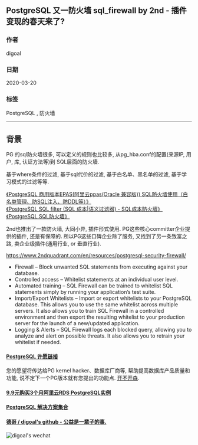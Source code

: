 ## PostgreSQL 又一防火墙 sql_firewall by 2nd - 插件变现的春天来了?  
        
### 作者                                                                        
digoal                                                                                                                 
                          
### 日期                                                                                                                 
2020-03-20                                                                                                             
                                                                                                                 
### 标签                                                                                                                 
PostgreSQL , 防火墙  
                     
----               
                          
## 背景      
PG 的sql防火墙很多, 可以定义的规则也比较多, 从pg_hba.conf的配置(来源IP, 用户, 库, 认证方法等)到 SQL层面的防火墙.  
  
基于where条件的过滤, 基于sql代价的过滤, 基于白名单、黑名单的过滤, 基于学习模式的过滤等等.  
  
[《PostgreSQL 商用版本EPAS(阿里云ppas(Oracle 兼容版)) SQL防火墙使用（白名单管理、防SQL注入、防DDL等）》](../201801/20180116_02.md)   
[《PostgreSQL SQL filter (SQL 成本|语义过滤器) - SQL成本防火墙》](../201801/20180111_01.md)    
[《PostgreSQL SQL防火墙》](../201708/20170807_02.md)    
  
2nd也推出了一款防火墙, 大同小异, 插件形式使用. PG这些核心committer企业提供的插件, 还是有保障的. 所以PG这些口碑企业除了服务, 又找到了另一条致富之路, 卖企业级插件(通用行业, or 垂直行业).   
  
https://www.2ndquadrant.com/en/resources/postgresql-security-firewall/  
  
- Firewall – Block unwanted SQL statements from executing against your database.  
- Controlled access – Whitelist statements at an individual user level.  
- Automated training – SQL Firewall can be trained to whitelist SQL statements simply by running your application’s test suite.  
- Import/Export Whitelists – Import or export whitelists to your PostgreSQL database. This allows you to use the same whitelist across multiple servers. It also allows you to train SQL Firewall in a controlled environment and then export the resulting whitelist to your production server for the launch of a new/updated application.  
- Logging & Alerts – SQL Firewall logs each blocked query, allowing you to analyze and alert on possible threats. It also allows you to retrain your whitelist if needed.  
    
  
  
  
  
  
  
  
  
  
  
  
  
  
  
  
  
  
  
  
  
  
  
  
  
  
  
  
  
  
  
  
  
  
  
  
  
  
  
  
  
  
  
  
#### [PostgreSQL 许愿链接](https://github.com/digoal/blog/issues/76 "269ac3d1c492e938c0191101c7238216")
您的愿望将传达给PG kernel hacker、数据库厂商等, 帮助提高数据库产品质量和功能, 说不定下一个PG版本就有您提出的功能点. [开不开森](https://github.com/digoal/blog/issues/76 "269ac3d1c492e938c0191101c7238216").  
  
  
#### [9.9元购买3个月阿里云RDS PostgreSQL实例](https://www.aliyun.com/database/postgresqlactivity "57258f76c37864c6e6d23383d05714ea")
  
  
#### [PostgreSQL 解决方案集合](https://yq.aliyun.com/topic/118 "40cff096e9ed7122c512b35d8561d9c8")
  
  
#### [德哥 / digoal's github - 公益是一辈子的事.](https://github.com/digoal/blog/blob/master/README.md "22709685feb7cab07d30f30387f0a9ae")
  
  
![digoal's wechat](../pic/digoal_weixin.jpg "f7ad92eeba24523fd47a6e1a0e691b59")
  
